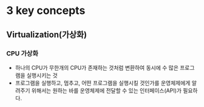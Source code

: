 # 3 key concepts
## Virtualization(가상화)
### CPU 가상화
- 하나의 CPU가 무한개의 CPU가 존재하는 것처럼 변환하여 동시에 수 많은 프로그램을 실행시키는 것
- 프로그램을 실행하고, 멈추고, 어떤 프로그램을 실행시킬 것인가를 운영체제에게 알려주기 위해서는 원하는 바를 운영체제에 전달할 수 있는 인터페이스(API)가 필요하다. 
### 
## 